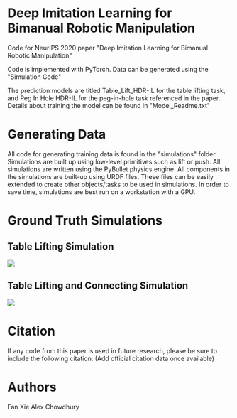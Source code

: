 # Deep Imitation Learning for Bimanual Robotic Manipulation


Code for NeurIPS 2020 paper "Deep Imitation Learning for Bimanual Robotic Manipulation"

Code is implemented with PyTorch. Data can be generated using the "Simulation Code"


The prediction models are titled Table_Lift_HDR-IL for the table lifting task, and Peg In Hole HDR-IL for the peg-in-hole task referenced in the paper. Details about training the model can be found in "Model_Readme.txt"


# Generating Data

All code for generating training data is found in the "simulations" folder. Simulations are built up using low-level primitives such as lift or push. All simulations are written using the PyBullet physics engine. All components in the simulations are built-up using URDF files. These files can be easily extended to create other objects/tasks to be used in simulations. In order to save time, simulations are best run on a workstation with a GPU.


# Ground Truth Simulations 

## Table Lifting Simulation                                                 

![](https://github.com/Rose-STL-Lab/HDR-IL/blob/master/tablelift.gif)       

## Table Lifting and Connecting Simulation   

![](https://github.com/Rose-STL-Lab/HDR-IL/blob/master/tableliftconnect.gif)      


# Citation
If any code from this paper is used in future research, please be sure to include the following citation:
(Add official citation data once available)


# Authors

Fan Xie
Alex Chowdhury








